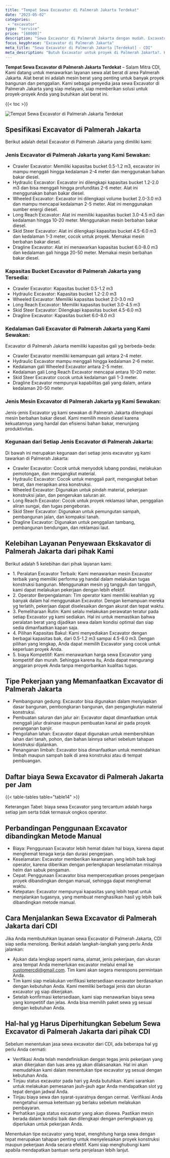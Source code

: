 ```yaml
---
title: "Tempat Sewa Excavator di Palmerah Jakarta Terdekat"
date: "2023-05-02"
categories:
 - "excavator"
type: "service"
price: "[60000]"
description: "Sewa Excavator di Palmerah Jakarta dengan mudah. Excavator unggulan untuk proyek pembangunan yang membutuhkan solusi tepat guna dengan performa optimal. Konsultasikan kebutuhan Anda."
focus_keyphrase: "Excavator di Palmerah Jakarta"
meta_title: "Sewa Excavator di Palmerah Jakarta [Terdekat] - CDI"
meta_description: "Butuh Excavator untuk proyek di Palmerah Jakarta?. Kami tawarkan Excavator berkualitas untuk mendukung produktivitas. Promo menarik tersedia."
---
```


**Tempat Sewa Excavator di Palmerah Jakarta Terdekat** – Salam Mitra CDI, Kami datang untuk menawarkan layanan sewa alat berat di area Palmerah Jakarta. Alat berat ini adalah mesin berat yang penting untuk banyak proyek bangunan dan penggalian. Kami sebagai penyedia jasa sewa Excavator di Palmerah Jakarta yang siap melayani, siap memberikan solusi untuk proyek-proyek Anda yang butuhkan alat berat ini.

{{< toc >}}

![Tempat Sewa Excavator di Palmerah Jakarta Terdekat](/images/excavator/excavator-13.jpg)

## Spesifikasi Excavator di Palmerah Jakarta

Berikut adalah detail Excavator di Palmerah Jakarta yang dimiliki kami:

### Jenis Excavator di Palmerah Jakarta yang Kami Sewakan:

*   Crawler Excavator: Memiliki kapasitas bucket 0.5-1.2 m3, excavator ini mampu menggali hingga kedalaman 2-4 meter dan menggunakan bahan bakar diesel.
*   Hydraulic Excavator: Excavator ini dilengkapi kapasitas bucket 1.2-2.0 m3 dan bisa menggali hingga profunditas 2-6 meter. Alat ini menggunakan bahan bakar diesel.
*   Wheeled Excavator: Excavator ini dilengkapi volume bucket 2.0-3.0 m3 dan mampu mencapai kedalaman 2-5 meter. Alat ini menggunakan sumber energi diesel.
*   Long Reach Excavator: Alat ini memiliki kapasitas bucket 3.0-4.5 m3 dan kedalaman hingga 10-20 meter. Menggunakan mesin berbahan bakar diesel.
*   Skid Steer Excavator: Alat ini dilengkapi kapasitas bucket 4.5-6.0 m3 dan kedalaman 1-3 meter, cocok untuk proyek. Memakai mesin berbahan bakar diesel.
*   Dragline Excavator: Alat ini menawarkan kapasitas bucket 6.0-8.0 m3 dan kedalaman gali hingga 20-50 meter. Memakai mesin berbahan bakar diesel.

### Kapasitas Bucket Excavator di Palmerah Jakarta yang Tersedia:

*   Crawler Excavator: Kapasitas bucket 0.5-1.2 m3
*   Hydraulic Excavator: Kapasitas bucket 1.2-2.0 m3
*   Wheeled Excavator: Memiliki kapasitas bucket 2.0-3.0 m3
*   Long Reach Excavator: Memiliki kapasitas bucket 3.0-4.5 m3
*   Skid Steer Excavator: Dilengkapi kapasitas bucket 4.5-6.0 m3
*   Dragline Excavator: Kapasitas bucket 6.0-8.0 m3

### Kedalaman Gali Excavator di Palmerah Jakarta yang Kami Sewakan:

Excavator di Palmerah Jakarta memiliki kapasitas gali yg berbeda-beda:

*   Crawler Excavator memiliki kemampuan gali antara 2-4 meter.
*   Hydraulic Excavator mampu menggali hingga kedalaman 2-6 meter.
*   Kedalaman gali Wheeled Excavator antara 2-5 meter.
*   Kedalaman gali Long Reach Excavator mencapai antara 10-20 meter.
*   Skid Steer Excavator cocok untuk kedalaman gali 1-3 meter.
*   Dragline Excavator mempunyai kapabilitas gali yang dalam, antara kedalaman 20-50 meter.

### Jenis Mesin Excavator di Palmerah Jakarta yg Kami Sewakan:

Jenis-jenis Excavator yg kami sewakan di Palmerah Jakarta dilengkapi mesin berbahan bakar diesel. Kami memilih mesin diesel karena kekuatannya yang handal dan efisiensi bahan bakar, menunjang produktivitas.

### Kegunaan dari Setiap Jenis Excavator di Palmerah Jakarta:

Di bawah ini merupakan kegunaan dari setiap jenis excavator yg kami tawarkan di Palmerah Jakarta:

*   Crawler Excavator: Cocok untuk menyodok lubang pondasi, melakukan pemotongan, dan mengangkut material.
*   Hydraulic Excavator: Cocok untuk menggali parit, mengangkat beban berat, dan merapikan area konstruksi.
*   Wheeled Excavator: Digunakan untuk pindah material, pekerjaan konstruksi jalan, dan pengerukan saluran air.
*   Long Reach Excavator: Cocok untuk proyek reklamasi lahan, penggalian aliran sungai, dan tugas pengeboran.
*   Skid Steer Excavator: Digunakan untuk pemungutan sampah, pembangunan jalan, dan kompaksi tanah.
*   Dragline Excavator: Digunakan untuk penggalian tambang, pembangunan bendungan, dan reklamasi laut.

## Kelebihan Layanan Penyewaan Ekskavator di Palmerah Jakarta dari pihak Kami

Berikut adalah 5 kelebihan dari pihak layanan kami:

*   1\. Peralatan Excavator Terbaik: Kami menawarkan mesin Excavator terbaik yang memiliki performa yg handal dalam melakukan tugas konstruksi bangunan. Menggunakan mesin yg tangguh dan tangguh, kami dapat melakukan pekerjaan dengan lebih efektif.
*   2\. Operator Berpengalaman: Tim operator kami memiliki keahlian yg banyak dalam hal menggunakan Excavator. Dengan kemampuan mereka yg terlatih, pekerjaan dapat diselesaikan dengan akurat dan tepat waktu.
*   3\. Pemeliharaan Rutin: Kami selalu melakukan perawatan teratur pada setiap Excavator yg kami sediakan. Hal ini untuk memastikan bahwa peralatan berat yang dijadikan sewa dalam kondisi optimal dan siap sedia dimanfaatkan kapan saja.
*   4\. Pilihan Kapasitas Bakul: Kami menyediakan Excavator dengan berbagai kapasitas bak, dari 0.5-1.2 m3 sampai 4.5-6.0 m3. Dengan pilihan yang lengkap, Anda dapat memilih Excavator yang cocok untuk keperluan proyek Anda.
*   5\. biaya Kompetitif: Kami menawarkan harga sewa Excavator yang kompetitif dan murah. Sehingga karena itu, Anda dapat mengurangi anggaran proyek Anda tanpa mengorbankan kualitas tugas.

## Tipe Pekerjaan yang Memanfaatkan Excavator di Palmerah Jakarta

*   Pembangunan gedung: Excavator bisa digunakan dalam menyiapkan dasar bangunan, pembongkaran bangunan, dan pengangkutan material konstruksi.
*   Pembuatan saluran dan jalur air: Excavator dapat dimanfaatkan untuk menggali jalur drainase maupun pembuatan kanal air pada proyek penanganan banjir.
*   Pengolahan lahan: Excavator dapat digunakan untuk membersihkan lahan dari tanah, pohon, dan bahan lainnya sehari sebelum tahapan konstruksi dijalankan.
*   Penanganan limbah: Excavator bisa dimanfaatkan untuk memindahkan limbah maupun sampah baik di area konstruksi atau di tempat pembuangan.

## Daftar biaya Sewa Excavator di Palmerah Jakarta per Jam

{{< table-tables table="table14" >}}

Keterangan Tabel: biaya sewa Excavator yang tercantum adalah harga setiap jam serta tidak termasuk ongkos operator.

## Perbandingan Penggunaan Excavator dibandingkan Metode Manual

*   Biaya: Penggunaan Excavator lebih hemat dalam hal biaya, karena dapat menghemat tenaga kerja dan durasi pengerjaan.
*   Keselamatan: Excavator memberikan keamanan yang lebih baik bagi operator, karena diberikan dengan perlengkapan keselamatan misalnya helm dan sabuk pengaman.
*   Cepat: Penggunaan Excavator bisa mempercepatkan proses pengerjaan proyek dibandingkan dengan manual, sehingga dapat menghemat waktu.
*   Ketepatan: Excavator mempunyai kapasitas yang lebih tepat untuk menjalankan tugasnya, yang membuat menghasilkan hasil yg lebih baik dibandingkan metode manual.

## Cara Menjalankan Sewa Excavator di Palmerah Jakarta dari CDI

Jika Anda membutuhkan layanan sewa Excavator di Palmerah Jakarta, CDI siap sedia menolong. Berikut adalah langkah-langkah yang perlu Anda jalankan:

*   Ajukan data lengkap seperti nama, alamat, jenis pekerjaan, dan ukuran area tempat Anda memerlukan excavator melalui email ke customercdi@gmail.com. Tim kami akan segera merespons permintaan Anda.
*   Tim kami siap melakukan verifikasi ketersediaan excavator berdasarkan dengan kebutuhan Anda. Kami memiliki berbagai jenis dan ukuran excavator yg siap dikerjakan.
*   Setelah konfirmasi ketersediaan, kami siap menawarkan biaya sewa yang kompetitif dan jelas. Anda bisa memilih paket sewa yg sesuai dengan kebutuhan Anda.

## Hal-hal yg Harus Diperhitungkan Sebelum Sewa Excavator di Palmerah Jakarta dari pihak CDI

Sebelum menentukan jasa sewa excavator dari CDI, ada beberapa hal yg perlu Anda cermati:

*   Verifikasi Anda telah mendefinisikan dengan tegas jenis pekerjaan yang akan dikerjakan dan luas area yg akan dilaksanakan. Hal ini akan memudahkan kami dalam menentukan tipe excavator yg sesuai dengan kebutuhan Anda.
*   Tinjau status excavator pada hari yg Anda butuhkan. Kami sarankan untuk melakukan pemesanan jauh-jauh agar Anda mendapatkan slot yg tepat dengan jadwal Anda.
*   Tinjau biaya sewa dan syarat-syaratnya dengan cermat. Verifikasi Anda mengetahui semua ketentuan yg berlaku sebelum melakukan pembayaran.
*   Perhatikan juga status excavator yang akan disewa. Pastikan mesin berada dalam kondisi baik dan dilengkapi dengan perlengkapan yg diperlukan untuk pekerjaan Anda.

Menentukan tipe excavator yang tepat, menghitung harga sewa dengan tepat merupakan tahapan penting untuk menyelesaikan proyek konstruksi maupun pekerjaan Anda secara efektif. Kami siap menghubungi kami apabila mendapatkan bantuan serta penjelasan lebih lanjut.